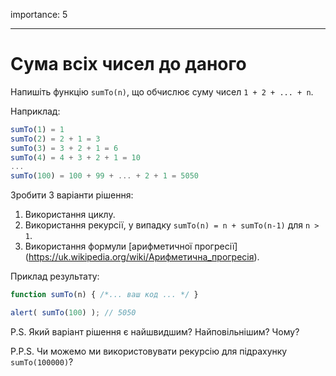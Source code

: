 importance: 5

---

# Сума всіх чисел до даного

Напишіть функцію `sumTo(n)`, що обчислює суму чисел `1 + 2 + ... + n`.

Наприклад:

```js no-beautify
sumTo(1) = 1
sumTo(2) = 2 + 1 = 3
sumTo(3) = 3 + 2 + 1 = 6
sumTo(4) = 4 + 3 + 2 + 1 = 10
...
sumTo(100) = 100 + 99 + ... + 2 + 1 = 5050
```

Зробити 3 варіанти рішення:

1. Використання циклу.
2. Використання рекурсії, у випадку `sumTo(n) = n + sumTo(n-1)` для `n > 1`.
3. Використання формули [арифметичної прогресії] (https://uk.wikipedia.org/wiki/Арифметична_прогресія).

Приклад результату:

```js
function sumTo(n) { /*... ваш код ... */ }

alert( sumTo(100) ); // 5050
```

P.S. Який варіант рішення є найшвидшим? Найповільнішим? Чому?

P.P.S. Чи можемо ми використовувати рекурсію для підрахунку `sumTo(100000)`?
